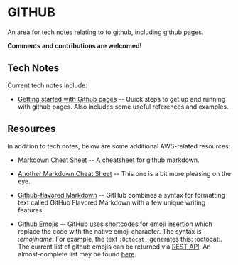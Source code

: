 # GITHUB
An area for tech notes relating to to github, including github pages.

**Comments and contributions are welcomed!**

## Tech Notes
Current tech notes include:

* [Getting started with Github pages](https://github.com/lesterw1/TechNotes/blob/master/GITHUB/Getting_started_with_github_pages.md)
-- Quick steps to get up and running with github pages. Also includes some useful references and examples.


## Resources
In addition to tech notes, below are some additional AWS-related resources:

* [Markdown Cheat Sheet](https://github.com/adam-p/markdown-here/wiki/Markdown-Cheatsheet)
-- A cheatsheet for github markdown.

* [Another Markdown Cheat Sheet](https://www.markdownguide.org/basic-syntax)
-- This one is a bit more pleasing on the eye.

* [Github-flavored Markdown](https://help.github.com/en/github/writing-on-github)
-- GitHub combines a syntax for formatting text called GitHub Flavored Markdown with a few unique writing features.

* [Github Emojis](https://emojipedia.org/github/)
-- GitHub uses shortcodes for emoji insertion which replace the code with the native emoji character.
The syntax is :*emojiname*: For example, the text `:Octocat:` generates this: :octocat:.
The current list of github emojis can be returned via [REST API](https://developer.github.com/v3/emojis/).
An almost-complete list may be found [here](https://gist.github.com/rxaviers/7360908).
